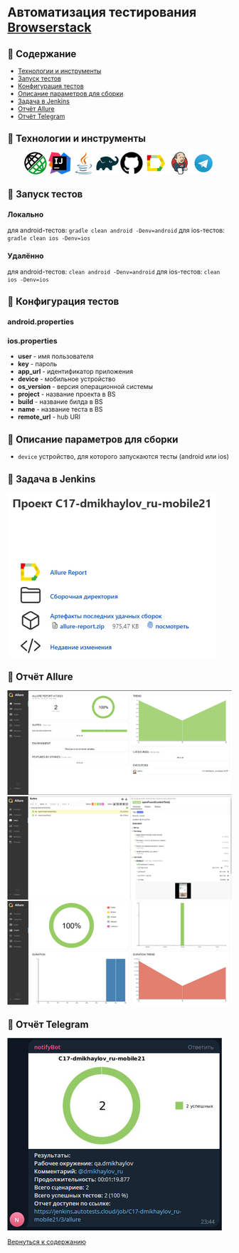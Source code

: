 # Автоматизация тестирования <a href="https://www.browserstack.com/" target="_blank">Browserstack</a>

## :scroll: Содержание
- [Технологии и инструменты](#pushpin-технологии-и-инструменты)
- [Запуск тестов](#pushpin-запуск-тестов)
- [Конфигурация тестов](#pushpin-конфигурация-тестов)
- [Описание параметров для сборки](#pushpin-описание-параметров-для-сборки)
- [Задача в Jenkins](#pushpin-задача-в-jenkins)
- [Отчёт Allure](#pushpin-отчёт-allure)
- [Отчёт Telegram](#pushpin-отчёт-telegram)

## :pushpin: Технологии и инструменты
<p align="center">
<a href="https://rest-assured.io/"><img src="readme/images/restassured.png" width="50" height="50" title="IntelliJ Idea" alt="IDEA"/></a>
<a href="https://www.jetbrains.com/idea/"><img src="readme/images/IntelliJ_IDEA_Icon.svg" width="50" height="50" title="IntelliJ Idea" alt="IDEA"/></a>
<a href="https://www.java.com/"><img src="readme/images/java.svg" width="50" height="50"  alt="Java"/></a>
<a href="https://gradle.org/"><img src="readme/images/Gradle.svg" width="50" height="50"  alt="Gradle"/></a>
<a href="https://github.com/"><img src="readme/images/Github.svg" width="50" height="50"  alt="Github"/></a>
<a href="https://github.com/allure-framework/allure2"><img src="readme/images/Allure.svg" width="50" height="50"  alt="Allure"/></a>
<a href="https://www.jenkins.io/"><img src="readme/images/Jenkins.svg" width="50" height="50"  alt="Jenkins"/></a>
<img src="readme/images/Telegram.svg" width="50" height="50"  alt="Telegram"/>
</p>

## :pushpin: Запуск тестов
### Локально
для android-тестов: <code>gradle clean android -Denv=android</code>
для ios-тестов: <code>gradle clean ios -Denv=ios</code>

### Удалённо
для android-тестов: <code>clean android -Denv=android</code>
для ios-тестов: <code>clean ios -Denv=ios</code>

## :pushpin: Конфигурация тестов
### android.properties
### ios.properties
- **user** - имя пользователя
- **key** - пароль
- **app_url** - идентификатор приложения
- **device** - мобильное устройство
- **os_version** - версия операционной системы
- **project** - название проекта в BS
- **build** - название билда в BS
- **name** - название теста в BS
- **remote_url** - hub URI

## :pushpin: Описание параметров для сборки
- <code>device</code> устройство, для которого запускаются тесты (android или ios)

## :pushpin: Задача в Jenkins
<a href="https://jenkins.autotests.cloud/job/C17-dmikhaylov_ru-mobile21/"><img src="readme/screenshots/jenkins.png" alt="Задача в jenkins"></a>

## :pushpin: Отчёт Allure
<img src="readme/screenshots/allure_overview.png" alt="Allure_overview"/>
<img src="readme/screenshots/allure_suites.png" alt="Allure_suites"/>
<img src="readme/screenshots/allure_graphs.png" alt="Allure_graphs"/>

## :pushpin: Отчёт Telegram
<img src="readme/screenshots/telegram.png" alt="telegram"/>

[Вернуться к содержанию](#scroll-содержание)